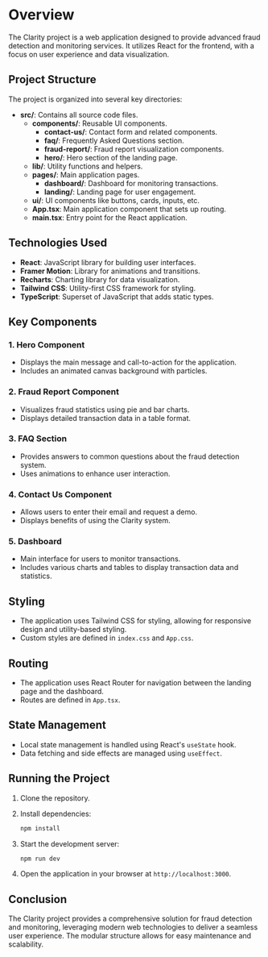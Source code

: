 # Overview

The Clarity project is a web application designed to provide advanced fraud detection and monitoring services. It utilizes React for the frontend, with a focus on user experience and data visualization.

## Project Structure

The project is organized into several key directories:

- **src/**: Contains all source code files.
  - **components/**: Reusable UI components.
    - **contact-us/**: Contact form and related components.
    - **faq/**: Frequently Asked Questions section.
    - **fraud-report/**: Fraud report visualization components.
    - **hero/**: Hero section of the landing page.
  - **lib/**: Utility functions and helpers.
  - **pages/**: Main application pages.
    - **dashboard/**: Dashboard for monitoring transactions.
    - **landing/**: Landing page for user engagement.
  - **ui/**: UI components like buttons, cards, inputs, etc.
  - **App.tsx**: Main application component that sets up routing.
  - **main.tsx**: Entry point for the React application.

## Technologies Used

- **React**: JavaScript library for building user interfaces.
- **Framer Motion**: Library for animations and transitions.
- **Recharts**: Charting library for data visualization.
- **Tailwind CSS**: Utility-first CSS framework for styling.
- **TypeScript**: Superset of JavaScript that adds static types.

## Key Components

### 1. Hero Component

- Displays the main message and call-to-action for the application.
- Includes an animated canvas background with particles.

### 2. Fraud Report Component

- Visualizes fraud statistics using pie and bar charts.
- Displays detailed transaction data in a table format.

### 3. FAQ Section

- Provides answers to common questions about the fraud detection system.
- Uses animations to enhance user interaction.

### 4. Contact Us Component

- Allows users to enter their email and request a demo.
- Displays benefits of using the Clarity system.

### 5. Dashboard

- Main interface for users to monitor transactions.
- Includes various charts and tables to display transaction data and statistics.

## Styling

- The application uses Tailwind CSS for styling, allowing for responsive design and utility-based styling.
- Custom styles are defined in `index.css` and `App.css`.

## Routing

- The application uses React Router for navigation between the landing page and the dashboard.
- Routes are defined in `App.tsx`.

## State Management

- Local state management is handled using React's `useState` hook.
- Data fetching and side effects are managed using `useEffect`.

## Running the Project

1. Clone the repository.
2. Install dependencies:

   ```bash
   npm install

   ```

3. Start the development server:

   ```bash
   npm run dev

   ```

4. Open the application in your browser at `http://localhost:3000`.

## Conclusion

The Clarity project provides a comprehensive solution for fraud detection and monitoring, leveraging modern web technologies to deliver a seamless user experience. The modular structure allows for easy maintenance and scalability.
